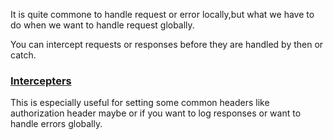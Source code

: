 
It is quite commone to handle request or error locally,but what we have to do when we want to handle request globally.


You can intercept requests or responses before they are handled by then or catch.

### [Intercepters](https://github.com/axios/axios#interceptors)

This is especially useful for setting some common headers like authorization header maybe or if you want to log responses or want to handle errors globally. 
